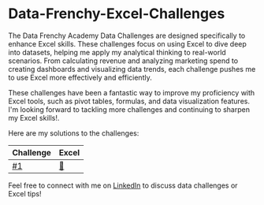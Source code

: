 # Data-Frenchy-Excel-Challenges

The Data Frenchy Academy Data Challenges are designed specifically to enhance Excel skills. These challenges focus on using Excel to dive deep into datasets, helping me apply my analytical thinking to real-world scenarios. From calculating revenue and analyzing marketing spend to creating dashboards and visualizing data trends, each challenge pushes me to use Excel more effectively and efficiently.

These challenges have been a fantastic way to improve my proficiency with Excel tools, such as pivot tables, formulas, and data visualization features. I'm looking forward to tackling more challenges and continuing to sharpen my Excel skills!.

Here are my solutions to the challenges:

| Challenge | Excel |
|-----------|-------|
| [#1](https://github.com/nukendrathota/Data-Frenchy-Excel-Challenges/blob/main/Challenges/Challenge%20%231.xlsx) | [🧮](https://github.com/nukendrathota/Data-Frenchy-Excel-Challenges/blob/main/Excel%20Solutions/DataFrenchy%20Excel%20Challenge%201.xlsx)       |

Feel free to connect with me on [LinkedIn](https://www.linkedin.com/in/nukethota/) to discuss data challenges or Excel tips!

